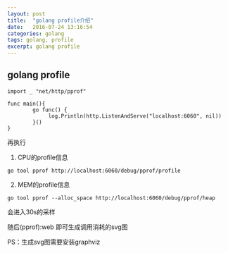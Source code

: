 ```yaml
---
layout: post
title:  "golang profile介绍"
date:   2016-07-24 13:16:54
categories: golang
tags: golang, profile
excerpt: golang profile
---
```


## golang profile
    
```
import _ "net/http/pprof"

func main(){
        go func() {
             log.Println(http.ListenAndServe("localhost:6060", nil))
        }()
}
```
再执行

1. CPU的profile信息

```
go tool pprof http://localhost:6060/debug/pprof/profile
```

2. MEM的profile信息

```
go tool pprof --alloc_space http://localhost:6060/debug/pprof/heap
```

会进入30s的采样


随后(pprof):web 即可生成调用消耗的svg图


PS：生成svg图需要安装graphviz
